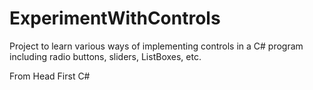 # ExperimentWithControls

Project to learn various ways of implementing controls in a C# program including radio buttons, sliders, ListBoxes, etc. 

From Head First C#
